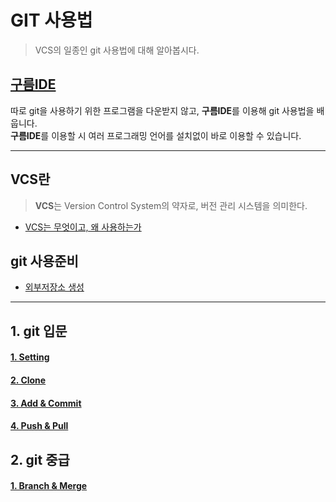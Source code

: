 # GIT 사용법
> VCS의 일종인 git 사용법에 대해 알아봅시다.

## [구름IDE](https://ide.goorm.io/)
따로 git을 사용하기 위한 프로그램을 다운받지 않고, **구름IDE**를 이용해 git 사용법을 배웁니다.  
**구름IDE**를 이용할 시 여러 프로그래밍 언어를 설치없이 바로 이용할 수 있습니다.


---
## VCS란
>**VCS**는 Version Control System의 약자로, 버전 관리 시스템을 의미한다.

+ [VCS는 무엇이고, 왜 사용하는가](index/VCS.md)

## git 사용준비  
+ [외부저장소 생성](index/repo.md)

---
## 1. git 입문
#### [1. Setting](index/setting.md)
#### [2. Clone](index/clone.md)
#### [3. Add & Commit](index/addCommit.md)
#### [4. Push & Pull](index/pushPull.md)
## 2. git 중급
#### [1. Branch & Merge](index/branchMerge.md)

